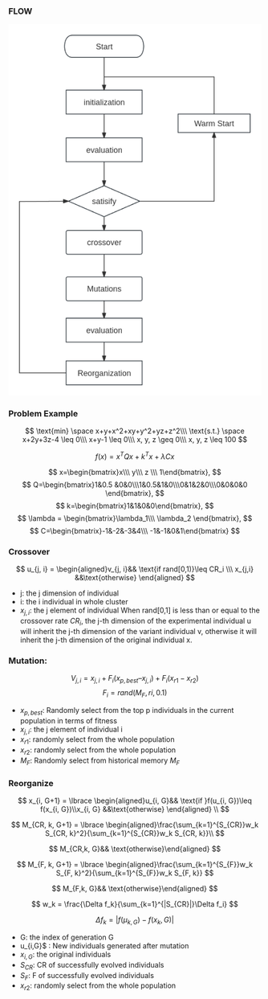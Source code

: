 ### FLOW
![DE](./img/DE.png)
### Problem Example
$$
\text{min} \space x+y+x^2+xy+y^2+yz+z^2\\\
\text{s.t.} \space x+2y+3z-4 \leq 0\\\
x+y-1 \leq 0\\\
x, y, z \geq 0\\\
x, y, z \leq 100
$$

$$
f(x)=x^TQx+k^Tx + \lambda Cx$$

$$
x=\begin{bmatrix}x\\\ y\\\ z \\\ 1\end{bmatrix},
$$
$$
Q=\begin{bmatrix}1&0.5 &0&0\\\1&0.5&1&0\\\0&1&2&0\\\0&0&0&0 \end{bmatrix},
$$
$$
k=\begin{bmatrix}1&1&0&0\end{bmatrix},
$$
$$
\lambda = \begin{bmatrix}\lambda_1\\\ \lambda_2 \end{bmatrix},
$$
$$
C=\begin{bmatrix}-1&-2&-3&4\\\ -1&-1&0&1\end{bmatrix}
$$

<!-- x = 
      _
     | x |
x  = | y |
     | z |
     |_1_|

Q = 
      _                            _
     |  1    0.5    0    0         |
     | 0.5     1    0    0         |
Q  = |   0     1    2    0         |
     |_  0     0    0    0        _|

k = [ 1, 1, 0, 0 ]

λ = 
       _
      | λ₁ |
λ  =  |_λ₂_|

C = 
      _                       _
     | -1   -2   -3    4      |
C  = | -1   -1    0    1      |
     |_                     _| -->

### Crossover
$$
u_{j, i} = \begin{aligned}v_{j, i}&& \text{if rand[0,1)}\leq CR_i \\\ x_{j,i} &&\text{otherwise} \end{aligned}
$$
- j: the j dimension of  individual
- i: the i individual in whole cluster
- $x_{j, i}$: the j element of individual
When rand[0,1] is less than or equal to the crossover rate $CR_i$, the j-th dimension of the experimental individual u will inherit the j-th dimension of the variant individual v, otherwise it will inherit the j-th dimension of the original individual x.
### Mutation:
$$
V_{j,i} = x_{j, i} + F_i (x_{p,best} – x_{j, i}) + F_i (x_{r1} - x_{r2}) $$
$$
F_i = rand(M_F, ri, 0.1)
$$
- $x_{p, best}$: Randomly select from the top p individuals in the current population in terms of fitness
- $x_{j, i}$: the j element of individual i
- $x_{r1}$: randomly select from the whole population
- $x_{r2}$: randomly select from the whole population
- $M_{F}$: Randomly select from historical memory $M_F$
### Reorganize
$$
x_{i, G+1} = \lbrace \begin{aligned}u_{i, G}&& \text{if }f(u_{i, G})\leq f(x_{i, G})\\x_{i, G} &&\text{otherwise} \end{aligned} \\
$$

$$
M_{CR, k, G+1} = \lbrace \begin{aligned}\frac{\sum_{k=1}^{S_{CR}}w_k S_{CR, k}^2}{\sum_{k=1}^{S_{CR}}w_k S_{CR, k}}\\
$$

$$
M_{CR,k, G}&& \text{otherwise}\end{aligned}
$$

$$
M_{F, k, G+1} = \lbrace \begin{aligned}\frac{\sum_{k=1}^{S_{F}}w_k S_{F, k}^2}{\sum_{k=1}^{S_{F}}w_k S_{F, k}}
$$

$$
M_{F,k, G}&& \text{otherwise}\end{aligned} 
$$

$$
w_k = \frac{\Delta f_k}{\sum_{k=1}^{|S_{CR}|}\Delta f_i}
$$

$$
\Delta f_k=|f(\mu_{k,G}) - f(x_k, G)|
$$
- G: the index of generation G 
- u_{i,G}$ : New individuals generated after mutation
- $x_{i, G}$: the original individuals
- $S_{CR}$: CR of successfully evolved individuals
- $S_{F}$: F of successfully evolved individuals
- $x_{r2}$: randomly select from the whole population